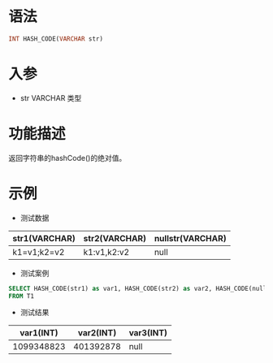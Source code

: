 # 语法

```sql
INT HASH_CODE(VARCHAR str)
```

# 入参

- str VARCHAR 类型

# 功能描述

返回字符串的hashCode()的绝对值。

# 示例

- 测试数据

| str1(VARCHAR) | str2(VARCHAR) | nullstr(VARCHAR) |
|---------------|---------------|------------------| 
| k1=v1;k2=v2   | k1:v1,k2:v2   | null             |

- 测试案例

```sql
SELECT HASH_CODE(str1) as var1, HASH_CODE(str2) as var2, HASH_CODE(nullstr) as var3
FROM T1
```

- 测试结果

| var1(INT)  | var2(INT) | var3(INT) |
|------------|-----------|-----------|
| 1099348823 | 401392878 | null      |

